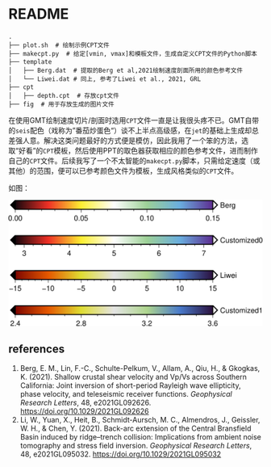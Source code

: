 # README

```
.
├── plot.sh  # 绘制示例CPT文件
├── makecpt.py  # 给定[vmin, vmax]和模板文件，生成自定义CPT文件的Python脚本              
├── template                  
│   ├── Berg.dat  # 提取的Berg et al,2021绘制速度剖面所用的颜色参考文件
│   └── Liwei.dat # 同上, 参考了Liwei et al., 2021, GRL
├── cpt                    
│   ├── depth.cpt  # 存放cpt文件
├── fig  # 用于存放生成的图片文件  
```

在使用GMT绘制速度切片/剖面时选用`CPT`文件一直是让我很头疼不已。GMT自带的`seis`配色（戏称为”番茄炒蛋色“）谈不上半点高级感，在`jet`的基础上生成却总差强人意。解决这类问题最好的方式便是模仿，因此我用了一个笨的方法，选取“好看”的`CPT`模板，然后使用PPT的取色器获取相应的颜色参考文件，进而制作自己的`CPT`文件。后续我写了一个不太智能的`makecpt.py`脚本，只需给定速度（或其他）的范围，便可以已参考颜色文件为模板，生成风格类似的`CPT`文件。

如图：

![demo](./fig/demo.png)



## references

1. Berg, E. M., Lin, F.-C., Schulte-Pelkum, V., Allam, A., Qiu, H., & Gkogkas, K. (2021). Shallow crustal shear velocity and Vp/Vs across Southern California: Joint inversion of short-period Rayleigh wave ellipticity, phase velocity, and teleseismic receiver functions. *Geophysical Research Letters*, 48, e2021GL092626. https://doi.org/10.1029/2021GL092626
2. Li, W., Yuan, X., Heit, B., Schmidt-Aursch, M. C., Almendros, J., Geissler, W. H., & Chen, Y. (2021). Back-arc extension of the Central Bransfield Basin induced by ridge–trench collision: Implications from ambient noise tomography and stress field inversion. *Geophysical Research Letters*, 48, e2021GL095032. https://doi.org/10.1029/2021GL095032